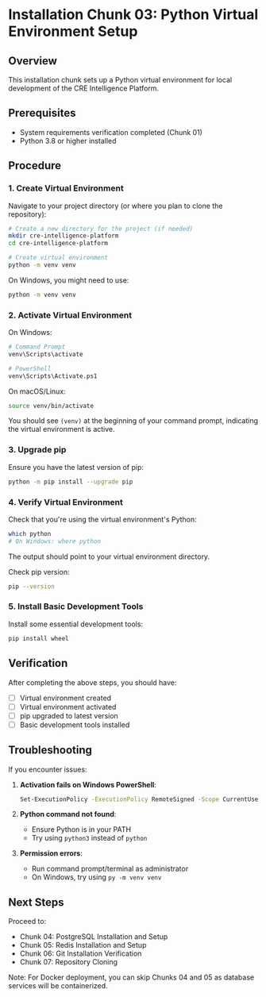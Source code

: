 # Installation Chunk 03: Python Virtual Environment Setup

## Overview
This installation chunk sets up a Python virtual environment for local development of the CRE Intelligence Platform.

## Prerequisites
- System requirements verification completed (Chunk 01)
- Python 3.8 or higher installed

## Procedure

### 1. Create Virtual Environment
Navigate to your project directory (or where you plan to clone the repository):
```bash
# Create a new directory for the project (if needed)
mkdir cre-intelligence-platform
cd cre-intelligence-platform

# Create virtual environment
python -m venv venv
```

On Windows, you might need to use:
```bash
python -m venv venv
```

### 2. Activate Virtual Environment
On Windows:
```bash
# Command Prompt
venv\Scripts\activate

# PowerShell
venv\Scripts\Activate.ps1
```

On macOS/Linux:
```bash
source venv/bin/activate
```

You should see `(venv)` at the beginning of your command prompt, indicating the virtual environment is active.

### 3. Upgrade pip
Ensure you have the latest version of pip:
```bash
python -m pip install --upgrade pip
```

### 4. Verify Virtual Environment
Check that you're using the virtual environment's Python:
```bash
which python
# On Windows: where python
```

The output should point to your virtual environment directory.

Check pip version:
```bash
pip --version
```

### 5. Install Basic Development Tools
Install some essential development tools:
```bash
pip install wheel
```

## Verification
After completing the above steps, you should have:
- [ ] Virtual environment created
- [ ] Virtual environment activated
- [ ] pip upgraded to latest version
- [ ] Basic development tools installed

## Troubleshooting
If you encounter issues:

1. **Activation fails on Windows PowerShell**:
   ```bash
   Set-ExecutionPolicy -ExecutionPolicy RemoteSigned -Scope CurrentUser
   ```

2. **Python command not found**:
   - Ensure Python is in your PATH
   - Try using `python3` instead of `python`

3. **Permission errors**:
   - Run command prompt/terminal as administrator
   - On Windows, try using `py -m venv venv`

## Next Steps
Proceed to:
- Chunk 04: PostgreSQL Installation and Setup
- Chunk 05: Redis Installation and Setup
- Chunk 06: Git Installation Verification
- Chunk 07: Repository Cloning

Note: For Docker deployment, you can skip Chunks 04 and 05 as database services will be containerized.